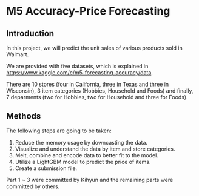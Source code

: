 # M5 Accuracy-Price Forecasting


## Introduction

In this project, we will predict the unit sales of various products sold in Walmart.

We are provided with five datasets, which is explained in https://www.kaggle.com/c/m5-forecasting-accuracy/data.

There are 10 stores (four in California, three in Texas and three in Wisconsin), 3 item categories (Hobbies, Household and Foods) and finally, 7 deparments (two for Hobbies, two for Household and three for Foods).

## Methods

The following steps are going to be taken:

1. Reduce the memory usage by downcasting the data.
2. Visualize and understand the data by item and store categories.
3. Melt, combine and encode data to better fit to the model.
4. Utilize a LightGBM model to predict the price of items.
5. Create a submission file.

Part 1 ~ 3 were committed by Kihyun and the remaining parts were committed by others.
